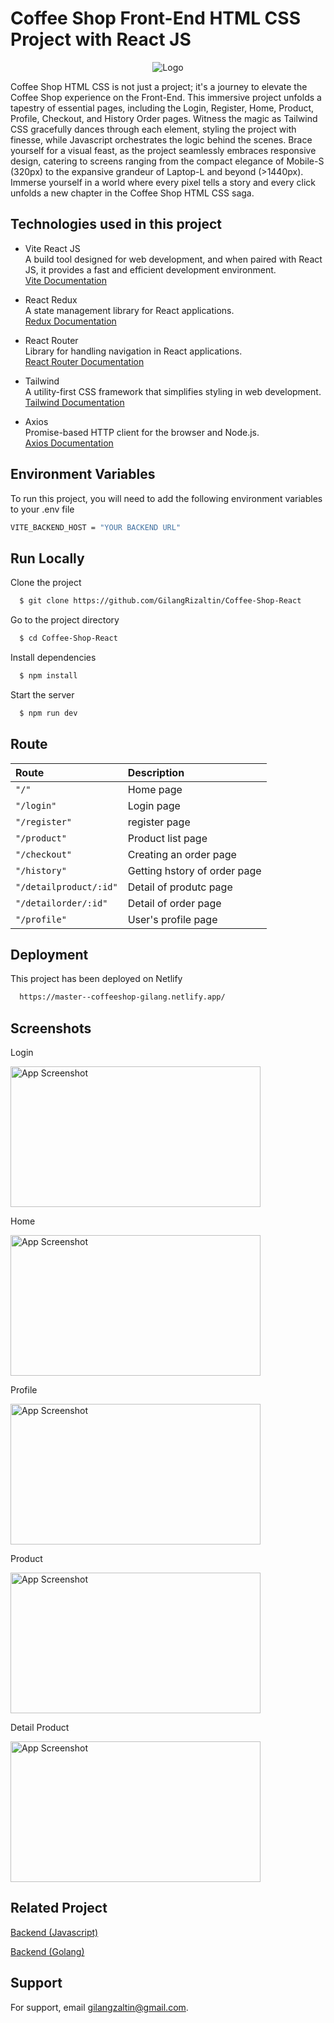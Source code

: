 # Coffee Shop Front-End HTML CSS Project with React JS

<div align="center">
  <img src="https://res.cloudinary.com/doncmmfaa/image/upload/v1705476586/samples/Frame_13_ksk8wi.png" alt="Logo" />
</div>

Coffee Shop HTML CSS is not just a project; it's a journey to elevate the Coffee Shop experience on the Front-End. This immersive project unfolds a tapestry of essential pages, including the Login, Register, Home, Product, Profile, Checkout, and History Order pages. Witness the magic as Tailwind CSS gracefully dances through each element, styling the project with finesse, while Javascript orchestrates the logic behind the scenes. Brace yourself for a visual feast, as the project seamlessly embraces responsive design, catering to screens ranging from the compact elegance of Mobile-S (320px) to the expansive grandeur of Laptop-L and beyond (>1440px). Immerse yourself in a world where every pixel tells a story and every click unfolds a new chapter in the Coffee Shop HTML CSS saga.

## Technologies used in this project

- Vite React JS \
  A build tool designed for web development, and when paired with React JS, it provides a fast and efficient development environment. \
  [Vite Documentation](https://vitejs.dev/guide/)

- React Redux \
  A state management library for React applications.\
  [Redux Documentation](https://react-redux.js.org/introduction/getting-started)

- React Router \
  Library for handling navigation in React applications. \
  [React Router Documentation](https://reactrouter.com/en/main/start/overview)

- Tailwind \
  A utility-first CSS framework that simplifies styling in web development. \
  [Tailwind Documentation](https://tailwindcss.com/docs/installation)

- Axios \
  Promise-based HTTP client for the browser and Node.js. \
  [Axios Documentation](https://axios-http.com/docs/intro)

## Environment Variables

To run this project, you will need to add the following environment variables to your .env file

```bash
VITE_BACKEND_HOST = "YOUR BACKEND URL"
```

## Run Locally

Clone the project

```bash
  $ git clone https://github.com/GilangRizaltin/Coffee-Shop-React
```

Go to the project directory

```bash
  $ cd Coffee-Shop-React
```

Install dependencies

```bash
  $ npm install
```

Start the server

```bash
  $ npm run dev
```

## Route

| Route                  | Description                  |
| :--------------------- | :--------------------------- |
| `"/"`                  | Home page                    |
| `"/login"`             | Login page                   |
| `"/register"`          | register page                |
| `"/product"`           | Product list page            |
| `"/checkout"`          | Creating an order page       |
| `"/history"`           | Getting hstory of order page |
| `"/detailproduct/:id"` | Detail of produtc page       |
| `"/detailorder/:id"`   | Detail of order page         |
| `"/profile"`           | User's profile page          |

## Deployment

This project has been deployed on Netlify

```bash
  https://master--coffeeshop-gilang.netlify.app/
```

## Screenshots

Login

<img src="https://res.cloudinary.com/doncmmfaa/image/upload/v1705515214/Coffee%20Shop/login-coffeeshop_nv1odl.png" alt="App Screenshot" width="400" height="225" />

Home

<img src="https://res.cloudinary.com/doncmmfaa/image/upload/v1705515213/Coffee%20Shop/home-coffeeshop_dbk8a0.png" alt="App Screenshot" width="400" height="225" />

Profile

<img src="https://res.cloudinary.com/doncmmfaa/image/upload/v1705515209/Coffee%20Shop/profile-coffeeshop_vibg7i.png" alt="App Screenshot" width="400" height="225" />

Product

<img src="https://res.cloudinary.com/doncmmfaa/image/upload/v1705515210/Coffee%20Shop/product-coffeeshop_hpiwsp.png" alt="App Screenshot" width="400" height="225" />

Detail Product

<img src="https://res.cloudinary.com/doncmmfaa/image/upload/v1705515210/Coffee%20Shop/product-detail-coffeeshop_yrn2sh.png" alt="App Screenshot" width="400" height="225" />

## Related Project

[Backend (Javascript)](https://github.com/GilangRizaltin/CoffeeShop)

[Backend (Golang)](https://github.com/GilangRizaltin/backend-golang)

## Support

For support, email gilangzaltin@gmail.com.
